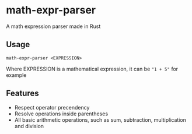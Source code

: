 # math-expr-parser
A math expression parser made in Rust

## Usage

`math-expr-parser <EXPRESSION>`

Where EXPRESSION is a mathematical expression, it can be `"1 + 5"` for example

## Features

* Respect operator precendency
* Resolve operations inside parentheses
* All basic arithmetic operations, such as sum, subtraction, multiplication and division
